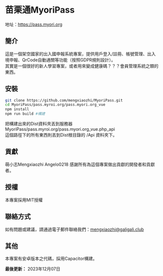 # 苗栗通MyoriPass
地址：https://pass.myori.org
## 簡介
這是一個架空國家的出入國申報系統專案，提供用戶登入/註冊、帳號管理、出入境申報、QrCode自動通關等功能（按照GDPR規則設計）。<br>
其實是一個很好的新人學習專案，或者用來變成健康碼？？？會員管理系統之類的東西。<br>

## 安裝
```bash
git clone https://github.com/mengxiaozhi/MyoriPass.git
cd MyoriPass/pass.myroi.org/pass.myori.org_vue
npm install  
npm run build #構建
```
把構建出來的Dist資料夾丟到服務器<br>
MyoriPass/pass.myroi.org/pass.myori.org_vue.php_api<br>
這個路徑下的所有東西則丟到Dist根目錄的 /Api 資料夾下。

## 貢獻
萌小志Mengxiaozhi
Angelo0218
感謝所有為這個專案做出貢獻的開發者和貢獻者。

## 授權
本專案採用MIT授權

## 聯絡方式
如有問題或建議，請通過電子郵件聯絡我們：mengxiaozhi@galigali.club

## 其他
本專案有安卓版本之代碼，採用Capacitor構建。<br>

**最後更新：** 2023年12月07日